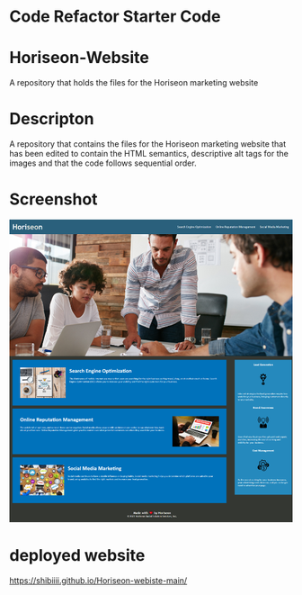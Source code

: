 # Code Refactor Starter Code
# Horiseon-Website
A repository that holds the files for the Horiseon marketing website
# Descripton
A repository that contains the files for the Horiseon marketing website that has been edited 
to contain the HTML semantics, descriptive alt tags for the images and that the code follows
sequential order.
# Screenshot
![a screenshot of the website after the code was edited](<horiseon page.png>)
# deployed website
https://shibiiii.github.io/Horiseon-webiste-main/
